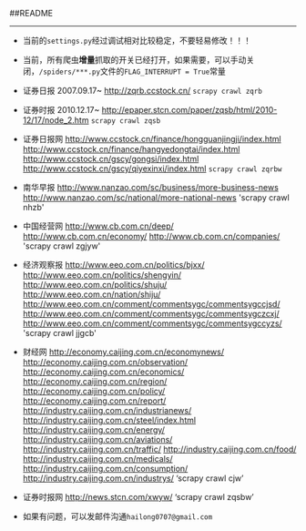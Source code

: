##README

-------------------------------

- 当前的`settings.py`经过调试相对比较稳定，不要轻易修改！！！
- 当前，所有爬虫**增量**抓取的开关已经打开，如果需要，可以手动关闭，`/spiders/***.py`文件的`FLAG_INTERRUPT = True`常量

- 证券日报 2007.09.17~ http://zqrb.ccstock.cn/ `scrapy crawl zqrb`
- 证券时报 2010.12.17~ http://epaper.stcn.com/paper/zqsb/html/2010-12/17/node_2.htm `scrapy crawl zqsb`
- 证券日报网
  http://www.ccstock.cn/finance/hongguanjingji/index.html
  http://www.ccstock.cn/finance/hangyedongtai/index.html
  http://www.ccstock.cn/gscy/gongsi/index.html
  http://www.ccstock.cn/gscy/qiyexinxi/index.html
  `scrapy crawl zqrbw`
- 南华早报
  http://www.nanzao.com/sc/business/more-business-news
  http://www.nanzao.com/sc/national/more-national-news
  'scrapy crawl nhzb'
- 中国经营网
  http://www.cb.com.cn/deep/
  http://www.cb.com.cn/economy/
  http://www.cb.com.cn/companies/
  'scrapy crawl zgjyw'



- 经济观察报
http://www.eeo.com.cn/politics/bjxx/
http://www.eeo.com.cn/politics/shengyin/
http://www.eeo.com.cn/politics/shuju/
http://www.eeo.com.cn/nation/shiju/
http://www.eeo.com.cn/comment/commentsygc/commentsygccjsd/
http://www.eeo.com.cn/comment/commentsygc/commentsygczcxj/
http://www.eeo.com.cn/comment/commentsygc/commentsygccyzs/
'scrapy crawl jjgcb'
- 财经网
http://economy.caijing.com.cn/economynews/
http://economy.caijing.com.cn/observation/
http://economy.caijing.com.cn/economics/
http://economy.caijing.com.cn/region/
http://economy.caijing.com.cn/policy/
http://economy.caijing.com.cn/report/
http://industry.caijing.com.cn/industrianews/
http://industry.caijing.com.cn/steel/index.html
http://industry.caijing.com.cn/energy/
http://industry.caijing.com.cn/aviations/
http://industry.caijing.com.cn/traffic/
http://industry.caijing.com.cn/food/
http://industry.caijing.com.cn/medicals/
http://industry.caijing.com.cn/consumption/
http://industry.caijing.com.cn/industrys/
‘scrapy crawl cjw’
- 证券时报网
http://news.stcn.com/xwyw/
‘scrapy crawl zqsbw’

- 如果有问题，可以发邮件沟通`hailong0707@gmail.com`
